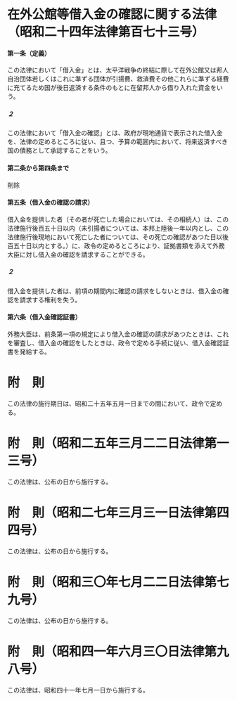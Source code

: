 # 在外公館等借入金の確認に関する法律（昭和二十四年法律第百七十三号）
#### 第一条（定義）
この法律において「借入金」とは、太平洋戦争の終結に際して在外公館又は邦人自治団体若しくはこれに準ずる団体が引揚費、救済費その他これらに準ずる経費に充てるため国が後日返済する条件のもとに在留邦人から借り入れた資金をいう。
##### ２
この法律において「借入金の確認」とは、政府が現地通貨で表示された借入金を、法律の定めるところに従い、且つ、予算の範囲内において、将来返済すべき国の債務として承認することをいう。
#### 第二条から第四条まで
削除
#### 第五条（借入金の確認の請求）
借入金を提供した者（その者が死亡した場合においては、その相続人）は、この法律施行後百五十日以内（未引揚者については、本邦上陸後一年以内とし、この法律施行後現地において死亡した者については、その死亡の確認があつた日以後百五十日以内とする。）に、政令の定めるところにより、証拠書類を添えて外務大臣に対し借入金の確認を請求することができる。
##### ２
借入金を提供した者は、前項の期間内に確認の請求をしないときは、借入金の確認を請求する権利を失う。
#### 第六条（借入金確認証書）
外務大臣は、前条第一項の規定により借入金の確認の請求があつたときは、これを審査し、借入金の確認をしたときは、政令で定める手続に従い、借入金確認証書を発給する。
# 附　則
この法律の施行期日は、昭和二十五年五月一日までの間において、政令で定める。
# 附　則（昭和二五年三月二二日法律第一三号）
この法律は、公布の日から施行する。
# 附　則（昭和二七年三月三一日法律第四四号）
この法律は、公布の日から施行する。
# 附　則（昭和三〇年七月二二日法律第七九号）
この法律は、公布の日から施行する。
# 附　則（昭和四一年六月三〇日法律第九八号）
この法律は、昭和四十一年七月一日から施行する。
